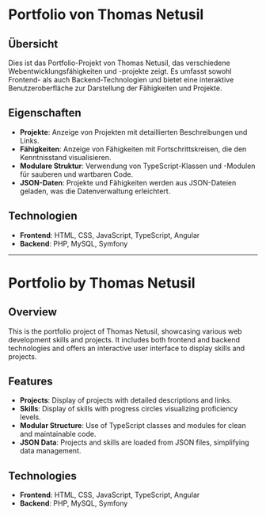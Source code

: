 # Portfolio von Thomas Netusil

## Übersicht
Dies ist das Portfolio-Projekt von Thomas Netusil, das verschiedene Webentwicklungsfähigkeiten und -projekte zeigt. Es umfasst sowohl Frontend- als auch Backend-Technologien und bietet eine interaktive Benutzeroberfläche zur Darstellung der Fähigkeiten und Projekte.

## Eigenschaften
- **Projekte**: Anzeige von Projekten mit detaillierten Beschreibungen und Links.
- **Fähigkeiten**: Anzeige von Fähigkeiten mit Fortschrittskreisen, die den Kenntnisstand visualisieren.
- **Modulare Struktur**: Verwendung von TypeScript-Klassen und -Modulen für sauberen und wartbaren Code.
- **JSON-Daten**: Projekte und Fähigkeiten werden aus JSON-Dateien geladen, was die Datenverwaltung erleichtert.

## Technologien
- **Frontend**: HTML, CSS, JavaScript, TypeScript, Angular
- **Backend**: PHP, MySQL, Symfony


-----------------

# Portfolio by Thomas Netusil

## Overview
This is the portfolio project of Thomas Netusil, showcasing various web development skills and projects. It includes both frontend and backend technologies and offers an interactive user interface to display skills and projects.

## Features
- **Projects**: Display of projects with detailed descriptions and links.
- **Skills**: Display of skills with progress circles visualizing proficiency levels.
- **Modular Structure**: Use of TypeScript classes and modules for clean and maintainable code.
- **JSON Data**: Projects and skills are loaded from JSON files, simplifying data management.

## Technologies
- **Frontend**: HTML, CSS, JavaScript, TypeScript, Angular
- **Backend**: PHP, MySQL, Symfony
